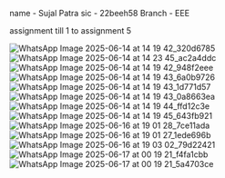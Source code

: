 name - Sujal Patra
sic - 22beeh58
Branch - EEE


assignment till 1 to assignment 5


![WhatsApp Image 2025-06-14 at 14 19 42_320d6785](https://github.com/user-attachments/assets/4d583725-16a6-4597-bf36-5b88eb3d2fee)
![WhatsApp Image 2025-06-14 at 14 23 45_ac2a4ddc](https://github.com/user-attachments/assets/3d21229a-c6f7-4a21-946e-99c7a67dd1db)
![WhatsApp Image 2025-06-14 at 14 19 42_948f2eee](https://github.com/user-attachments/assets/a14808e4-0c29-40a0-9680-3ef33064d29a)
![WhatsApp Image 2025-06-14 at 14 19 43_6a0b9726](https://github.com/user-attachments/assets/68db420f-afd3-431f-b3ec-3b1f77abd0b9)
![WhatsApp Image 2025-06-14 at 14 19 43_1d771d57](https://github.com/user-attachments/assets/ee2ae2c8-f668-4007-b51a-f4fed1784686)
![WhatsApp Image 2025-06-14 at 14 19 43_0a8663ea](https://github.com/user-attachments/assets/9458e360-ad3e-4749-a4af-769713dab5f0)
![WhatsApp Image 2025-06-14 at 14 19 44_ffd12c3e](https://github.com/user-attachments/assets/b6916b82-fcdf-47ab-8b1f-2384b603659d)
![WhatsApp Image 2025-06-14 at 14 19 45_643fb921](https://github.com/user-attachments/assets/b1b20bd7-20a9-4a16-9acc-4d51319057e8)
![WhatsApp Image 2025-06-16 at 19 01 28_7ce11ada](https://github.com/user-attachments/assets/2fd6f349-7306-4617-86c4-c34d0278c6f3)
![WhatsApp Image 2025-06-16 at 19 01 27_1ede696b](https://github.com/user-attachments/assets/c5bc3729-7bac-4555-ab49-a3162f0f2c88)
![WhatsApp Image 2025-06-16 at 19 03 02_79d22421](https://github.com/user-attachments/assets/c5968619-9eb8-451b-8b01-ed93187096c7)
![WhatsApp Image 2025-06-17 at 00 19 21_f4fa1cbb](https://github.com/user-attachments/assets/10cd2e8a-1432-43de-b0d4-2685d98aca1b)
![WhatsApp Image 2025-06-17 at 00 19 21_5a4703ce](https://github.com/user-attachments/assets/4dc0be0e-8d74-4557-8339-28574903e89e)


